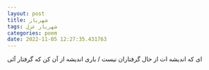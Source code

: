```yaml
---
layout: post
title: شهریار
tags: شهریار غزل
categories: poem
date: 2022-11-05 12:27:35.431763
---
```


ای که اندیشه ات از حال گرفتاران نیست / باری اندیشه از آن کن که گرفتار آئی